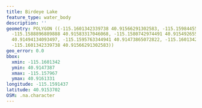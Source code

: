 ```yaml
---
title: Birdeye Lake
feature_type: water_body
description: ''
geometry: POLYGON ((-115.1601342339738 40.91566291302583, -115.159844555403 40.91613314677922,
  -115.1588896889888 40.91583317046068, -115.1580742974491 40.91549265515248, -115.1579670090855
  40.91494134093497, -115.1595763344941 40.91473865072822, -115.1601342339738 40.91534671948346,
  -115.1601342339738 40.91566291302583))
geo_error: 0.0
bbox:
  xmin: -115.1601342
  ymin: 40.9147387
  xmax: -115.157967
  ymax: 40.9161331
longitude: -115.1591437
latitude: 40.9153702
OSM: .na.character
---
```

